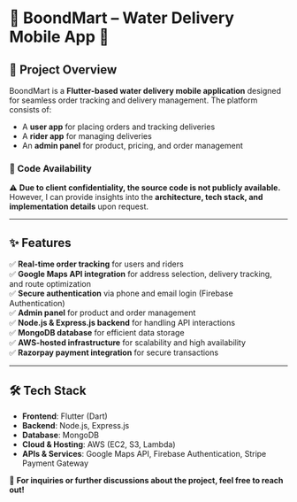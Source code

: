 # 📌 BoondMart – Water Delivery Mobile App 🚀  

## 📖 Project Overview  
BoondMart is a **Flutter-based water delivery mobile application** designed for seamless order tracking and delivery management. The platform consists of:  

- A **user app** for placing orders and tracking deliveries  
- A **rider app** for managing deliveries  
- An **admin panel** for product, pricing, and order management  

### 🔐 Code Availability  
⚠️ **Due to client confidentiality, the source code is not publicly available.** However, I can provide insights into the **architecture, tech stack, and implementation details** upon request.  

---

## ✨ Features  
✅ **Real-time order tracking** for users and riders  
✅ **Google Maps API integration** for address selection, delivery tracking, and route optimization  
✅ **Secure authentication** via phone and email login (Firebase Authentication)  
✅ **Admin panel** for product and order management  
✅ **Node.js & Express.js backend** for handling API interactions  
✅ **MongoDB database** for efficient data storage  
✅ **AWS-hosted infrastructure** for scalability and high availability  
✅ **Razorpay payment integration** for secure transactions  

---

## 🛠️ Tech Stack  
- **Frontend**: Flutter (Dart)  
- **Backend**: Node.js, Express.js  
- **Database**: MongoDB  
- **Cloud & Hosting**: AWS (EC2, S3, Lambda)  
- **APIs & Services**: Google Maps API, Firebase Authentication, Stripe Payment Gateway  

📩 **For inquiries or further discussions about the project, feel free to reach out!**  
